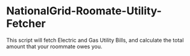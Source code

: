 # NationalGrid-Roomate-Utility-Fetcher
This script will fetch Electric and Gas Utility Bills, and calculate the total amount that your roommate owes you.
